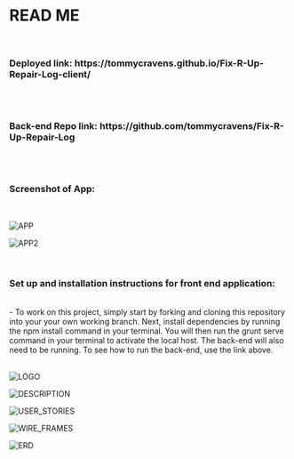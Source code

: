<h1>READ ME</h1>

<br>
<h3>Deployed link: https://tommycravens.github.io/Fix-R-Up-Repair-Log-client/</h3>
</br>

<br>
<h3>Back-end Repo link: https://github.com/tommycravens/Fix-R-Up-Repair-Log</h3>
</br>

<br>
<h3>Screenshot of App:</h3>
</br>

![APP](https://media.git.generalassemb.ly/user/37194/files/709c8380-1a64-11ec-9c80-e73bb4441ad2)

![APP2](https://media.git.generalassemb.ly/user/37194/files/2ff13a00-1a65-11ec-858e-e0a1460dcc8c)

<br>
<h3>Set up and installation instructions for front end application:</h3>
</br>

<body>  - To work on this project, simply start by forking and cloning this repository into your your own working branch. Next, install dependencies by running the npm install command in your terminal. You will then run the grunt serve command in your terminal to activate the local host. The back-end will also need to be running. To see how to run the back-end, use the link above.
</body>

<br>
</br>

![LOGO](https://media.git.generalassemb.ly/user/37194/files/9c841000-1963-11ec-8cd3-77d367f97ff4)

![DESCRIPTION](https://media.git.generalassemb.ly/user/37194/files/5ddf5d00-1945-11ec-9334-d2de95288b05)

![USER_STORIES](https://media.git.generalassemb.ly/user/37194/files/9d0dae00-1945-11ec-9479-689bd8ce3945)

![WIRE_FRAMES](https://media.git.generalassemb.ly/user/37194/files/bc0c4000-1945-11ec-96bc-8a38dba84437)

![ERD](https://media.git.generalassemb.ly/user/37194/files/d1816a00-1945-11ec-82f1-66de0cae69a3)
